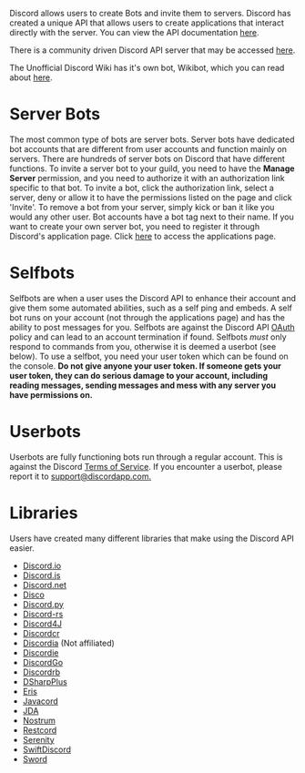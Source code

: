 <!-- TITLE: Bots -->
<!-- SUBTITLE: Information about various Discord Bot Libraries -->

Discord allows users to create Bots and invite them to servers. Discord has created a unique API that allows users to create applications that interact directly with the server. You can view the API documentation [here](https://discordapp.com/developers/docs/intro).

There is a community driven Discord API server that may be accessed [here](http://discord.gg/discord-api).

The Unofficial Discord Wiki has it's own bot, Wikibot, which you can read about [here](https://discordia.me/wikibot).

# Server Bots
The most common type of bots are server bots. Server bots have dedicated bot accounts that are different from user accounts and function mainly on servers. There are hundreds of server bots on Discord that have different functions. To invite a server bot to your guild, you need to have the **Manage Server** permission, and you need to authorize it with an authorization link specific to that bot. To invite a bot, click the authorization link, select a server, deny or allow it to have the permissions listed on the page and click 'Invite'. To remove a bot from your server, simply kick or ban it like you would any other user. Bot accounts have a bot tag next to their name. If you want to create your own server bot, you need to register it through Discord's application page. Click [here](https://discordapp.com/developers/applications/me) to access the applications page.

# Selfbots
Selfbots are when a user uses the Discord API to enhance their account and give them some automated abilities, such as a self ping and embeds. A self bot runs on your account (not through the applications page) and has the ability to post messages for you. Selfbots are against the Discord API [OAuth](https://discordapp.com/developers/docs/topics/oauth2#bot-vs-user-accounts) policy and can lead to an account termination if found. Selfbots *must* only respond to commands from you, otherwise it is deemed a userbot (see below). To use a selfbot, you need your user token which can be found on the console. **Do not give anyone your user token. If someone gets your user token, they can do serious damage to your account, including reading messages, sending messages and mess with any server you have permissions on.**
# Userbots
Userbots are fully functioning bots run through a regular account. This is against the Discord [Terms of Service](https://discordapp.com/terms). If you encounter a userbot, please report it to [support@discordapp.com.](mailto:support@discordapp.com) 

# Libraries
Users have created many different libraries that make using the Discord API easier.
* [Discord.io](https://github.com/izy521/discord.io)
* [Discord.js](https://github.com/hydrabolt/discord.js)
* [Discord.net](https://github.com/RogueException/Discord.Net)
* [Disco](https://github.com/b1naryth1ef/disco)
* [Discord.py](https://github.com/Rapptz/discord.py)
* [Discord-rs](https://github.com/SpaceManiac/discord-rs)
* [Discord4J](https://github.com/austinv11/Discord4J)
* [Discordcr](https://github.com/meew0/discordcr)
* [Discordia](https://github.com/SinisterRectus/Discordia) (Not affiliated)
* [Discordie](https://github.com/qeled/discordie)
* [DiscordGo](https://github.com/bwmarrin/discordgo)
* [Discordrb](https://github.com/meew0/discordrb)
* [DSharpPlus](https://github.com/NaamloosDT/DSharpPlus)
* [Eris](https://github.com/abalabahaha/eris)
* [Javacord](https://github.com/BtoBastian/Javacord)
* [JDA](https://github.com/DV8FromTheWorld/JDA)
* [Nostrum](https://github.com/Kraigie/nostrum)
* [Restcord](https://github.com/restcord/restcord)
* [Serenity](https://github.com/zeyla/serenity)
* [SwiftDiscord](https://github.com/nuclearace/SwiftDiscord)
* [Sword](https://github.com/Azoy/Sword)